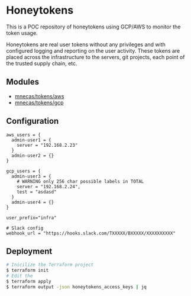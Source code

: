 # Honeytokens

This is a POC repository of honeytokens using GCP/AWS to monitor the token usage.

Honeytokens are real user tokens without any privileges and with configured logging and reporting on the user activity.
These tokens are placed across the infrastructure to the servers, git projects, each point of the trusted supply chain, etc. 


## Modules
- [mnecas/tokens/aws](https://github.com/mnecas/terraform-aws-tokens) 
- [mnecas/tokens/gcp](https://github.com/mnecas/terraform-gcp-tokens) 


## Configuration
```
aws_users = {
  admin-user1 = {
    server = "192.168.2.23"
  }
  admin-user2 = {}
}

gcp_users = {
  admin-user3 = {
    # WARNING only 256 char possible labels in TOTAL
    server = "192.168.2.24",
    test = "asdasd"
  }
  admin-user4 = {}
}

user_prefix="infra"

# Slack config
webhook_url = "https://hooks.slack.com/TXXXXX/BXXXXX/XXXXXXXXXX"
```

## Deployment

```bash
# Inicilize the Terraform project
$ terraform init
# Edit the 
$ terraform apply
$ terraform output -json honeytokens_access_keys | jq
```